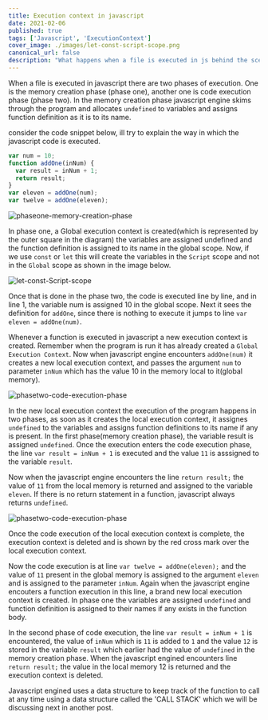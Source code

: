 ```yaml
---
title: Execution context in javascript
date: 2021-02-06
published: true
tags: ['Javascript', 'ExecutionContext']
cover_image: ./images/let-const-script-scope.png
canonical_url: false
description: "What happens when a file is executed in js behind the scenes"
---
```


When a file is executed in javascript there are two phases of execution. One is the memory creation phase (phase one), another one is code execution phase (phase two). In the memory creation phase javascript engine skims through the program and allocates `undefined` to variables and assigns function definition as it is to its name.

consider the code snippet below, ill try to explain the way in which the javascript code is executed.

``` js
var num = 10;
function addOne(inNum) {
  var result = inNum + 1;
  return result;
}
var eleven = addOne(num);
var twelve = addOne(eleven);
```
![phaseone-memory-creation-phase](/images/posts/functionexecution1.svg)

In phase one, a Global execution context is created(which is represented by the outer square in the diagram) the variables are assigned undefined and the function definition is assigned to its name in the global scope. Now, if we use `const` or `let` this will create the variables in the `Script` scope and not in the `Global` scope as shown in the image below.

![let-const-Script-scope](/images/posts/let-const-script-scope.png)

Once that is done in the phase two, the code is executed line by line, and in line 1, the variable num is assigned 10 in the global scope. Next it sees the definition for `addOne`, since there is nothing to execute it jumps to line `var eleven = addOne(num)`.

Whenever a function is executed in javascript a new execution context is created. Remember when the program is run it has already created a `Global Execution Context`. Now when javascript engine encounters `addOne(num)` it creates a new local execution context, and passes the argument `num` to parameter `inNum` which has the value 10 in the memory local to it(global memory).

![phasetwo-code-execution-phase](/images/posts/functionexecution2.svg)

In the new local execution context the execution of the program happens in two phases, as soon as it creates the local execution context, it assignes `undefined` to the variables and assigns function definitions to its name if any is present. In the first phase(memory creation phase), the variable result is assigned `undefined`. Once the execution enters the code execution phase, the line `var result = inNum + 1` is executed and the value `11` is asssigned to the variable `result`.

Now when the javascript engine encounters the line `return result;` the value of `11` from the local memory is returned and assigned to the variable `eleven`. If there is no return statement in a function, javascript always returns `undefined`.

![phasetwo-code-execution-phase](/images/posts/functionexecution3.svg)

Once the code execution of the local execution context is complete, the execution context is deleted and is shown by the red cross mark over the local execution context.

Now the code execution is at line `var twelve = addOne(eleven);` and the value of `11` present in the global memory is assigned to the argument `eleven` and is assigned to the parameter `inNum`. Again when the javascript engine encouters a function execution in this line, a brand new local execution context is created. In phase one the variables are assigned `undefined` and function definition is assigned to their names if any exists in the function body.

In the second phase of code execution, the line `var result = inNum + 1` is encountered, the value of `inNum` which is `11` is added to `1` and the value `12` is stored in the variable `result` which earlier had the value of `undefined` in the memory creation phase. When the javascript engined encounters line `return result;` the value in the local memory 12 is returned and the execution context is deleted.

Javascript engined uses a data structure to keep track of the function to call at any time using a data structure called the 'CALL STACK' which we will be discussing next in another post.
